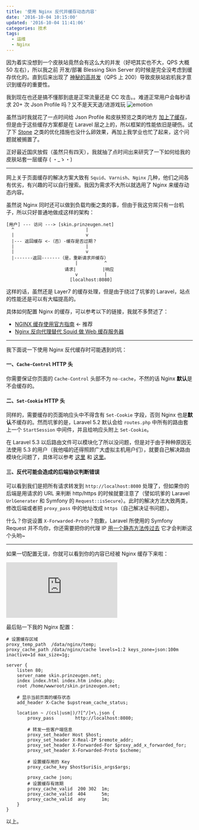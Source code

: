 ```yaml
---
title: '使用 Nginx 反代并缓存动态内容'
date: '2016-10-04 10:15:00'
updated: '2016-10-04 11:41:06'
categories: 技术
tags:
  - 运维
  - Nginx
---
```


因为着实没想到一个皮肤站竟然会有这么大的并发（好吧其实也不大，QPS 大概 50 左右），所以我之前 开发/部署 Blessing Skin Server 的时候是完全没考虑到缓存优化的。直到后来出现了 [神秘的高并发](https://prinzeugen.net/have-been-ddos-and-cc-attacked/)（QPS 上 200）导致皮肤站宕机我才意识到缓存的重要性。

我到现在也还是搞不懂那到底是正常流量还是 CC 攻击。。难道正常用户会每秒请求 20+ 次 Json Profile 吗？又不是天天退/进游戏玩 ![emotion](https://moepic.org/images/2016/10/02/c066215f622f0bf2fe7ee9625955e343.jpg)

虽然当时我就花了一点时间给 Json Profile 和皮肤预览之类的地方 [加上了缓存](https://prinzeugen.net/use-observer-pattern-of-laravel-to-implement-loosely-coupled-cache/)，但是由于这些缓存方案都是在 Laravel 层之上的，所以框架的性能依旧是硬伤。试了下 [Stone](https://github.com/StoneGroup/stone)
之类的优化措施也没什么卵效果，再加上我学业也忙了起来，这个问题就被搁置了。

正好最近国庆放假（虽然只有四天），我就抽了点时间出来研究了一下如何给我的皮肤站套一层缓存 ( ・_ゝ・)

<!--more-->
------------

网上关于页面缓存的解决方案大致有 `Squid`、`Varnish`、`Nginx` 几种，他们之间各有优劣，有兴趣的可以自行搜索。我因为需求不大所以就选用了 Nginx 来缓存动态内容。

虽然说 Nginx 同时还可以做到负载均衡之类的事，但由于我这穷屌只有一台机子，所以只好普通地做成这样的架构：

```
[用户] --- 访问 ---> [skin.prinzeugen.net]
  ^                           |
  |                           v
  |--- 返回缓存 <-（否）-缓存是否过期？
  |                           |
  |                           v
  |-------返回-------（是，重新请求并缓存）
                          |          ^
                      请求|          |响应
                          v          |
                        [localhost:8080]
```

这样的话，虽然还是 Layer7 的缓存处理，但是由于绕过了坑爹的 Laravel，站点的性能还是可以有大幅提高的。

具体如何配置 Nginx 的缓存，可以参考以下的链接，我就不多赘述了：

- [NGINX 缓存使用官方指南](https://linux.cn/article-5945-1.html) <- 推荐
- [Nginx 反向代理替代 Squid 做 Web 缓存服务器](http://cui.zhbor.com/article/29.html)

-----------------

我下面说一下使用 Nginx 反代缓存时可能遇到的坑：

#### 一、`Cache-Control` HTTP 头

你需要保证你页面的 `Cache-Control` 头部不为 `no-cache`，不然的话 Nginx **默认**是不会缓存的。

#### 二、`Set-Cookie` HTTP 头

同样的，需要缓存的页面响应头中不得含有 `Set-Cookie` 字段，否则 Nginx 也是**默认**不缓存的。然而坑爹的是，Laravel 5.2 默认会给 `routes.php` 中所有的路由套上一个 `StartSession` 中间件，并且给响应头附上 `Set-Cookie`。

在 Laravel 5.3 以后路由文件可以模块化了所以没问题，但是对于由于种种原因无法使用 5.3 的用户（我他喵的还得照顾广大虚拟主机用户们），就要自己解决路由模块化问题了，具体可以参考 [这里](https://laravel-china.org/topics/2484#reply2) 和 [这里](https://github.com/printempw/blessing-skin-server/commit/8944be0e2a7ad89591e86f57756450043612d462)。

#### 三、反代可能会造成的后端协议判断错误

可以看到我们是把所有请求转发到 `http://localhost:8080` 处理了，但如果你的后端是用请求的 URL 来判断 http/https 的时候就要注意了（譬如坑爹的 Laravel `UrlGenerater` 和 Symfony 的 `Request::isSecure`）。此时的解决方法大致两类，修改后端或者把 `proxy_pass` 中的地址改成 `https`（自己解决证书问题）。

什么？你说设置 `X-Forwarded-Proto`？抱歉，Laravel 所使用的 Symfony Request 并不鸟你，你还需要把你的代理 IP [用一个静态方法传过去](https://github.com/symfony/http-foundation/blob/master/Request.php#L1177) 它才会判断这个头哟~

-------------

如果一切配置无误，你就可以看到你的内容已经被 Nginx 缓存下来啦：

![Screenshot](https://img.prin.studio/legacy/image.php?di=M8Z0)

最后贴一下我的 Nginx 配置：

```
# 设置缓存区域
proxy_temp_path  /data/nginx/temp;
proxy_cache_path /data/nginx/cache levels=1:2 keys_zone=json:100m inactive=1d max_size=1g;

server {
    listen 80;
    server_name skin.prinzeugen.net;
    index index.html index.htm index.php;
    root /home/wwwroot/skin.prinzeugen.net;

    # 显示当前页面的缓存状态
    add_header X-Cache $upstream_cache_status;

    location ~ /(csl|usm|)/?[^/]+\.json {
        proxy_pass        http://localhost:8080;

        # 转发一些客户端信息
        proxy_set_header Host $host;
        proxy_set_header X-Real-IP $remote_addr;
        proxy_set_header X-Forwarded-For $proxy_add_x_forwarded_for;
        proxy_set_header X-Forwarded-Proto $scheme;

        # 设置缓存用的 Key
        proxy_cache_key $host$uri$is_args$args;

        proxy_cache json;
        # 设置缓存有效期
        proxy_cache_valid  200 302  1m;
        proxy_cache_valid  404      5m;
        proxy_cache_valid  any      1m;
    }
}
```

以上。
